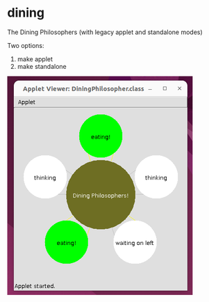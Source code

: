 # dining
The Dining Philosophers (with legacy applet and standalone modes)

Two options:

1. make applet
2. make standalone

![Alt text](screenshot.png?raw=true)
